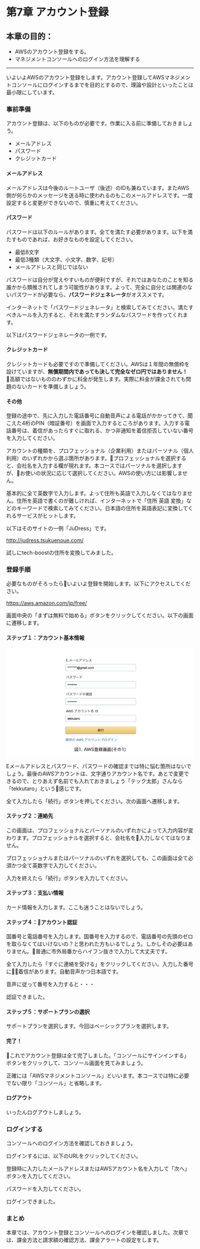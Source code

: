 # 第7章 アカウント登録

## 本章の目的：

- AWSのアカウント登録をする。
-  マネジメントコンソールへのログイン方法を理解する

***

いよいよAWSのアカウント登録をします。アカウント登録してAWSマネジメントコンソールにログインするまでを目的とするので、理論や設計といったことは最小限にしています。

### 事前準備
アカウント登録は、以下のものが必要です。作業に入る前に準備しておきましょう。

- メールアドレス
- パスワード
- クレジットカード

#### メールアドレス

メールアドレスは今後のルートユーザ（後述）のIDも兼ねています。またAWS側が何らかのメッセージを送る時に使われるのもこのメールアドレスです。一度設定すると変更ができないので、慎重に考えてください。

#### パスワード

パスワードは以下のルールがあります。全てを満たす必要があります。以下を満たすものであれば、お好きなものを設定してください。

- 最低8文字
- 最低3種類（大文字、小文字、数字、記号）
- メールアドレスと同じではない

パスワードは自分が覚えやすいものが便利ですが、それではあなたのことを知る誰かから類推されてしまう可能性があります。よって、完全に自分とは関連のないパスワードが必要なら、**パスワードジェネレータ**がオススメです。

インターネットで「パスワードジェネレータ」と検索してみてください。満たすべきルールを入力すると、それを満たすランダムなパスワードを作ってくれます。

以下はパスワードジェネレータの一例です。

#### クレジットカード

クレジットカードも必要ですので準備してください。AWSは１年間の無償枠を設けていますが、**無償期間内であっても決して完全なゼロ円ではありません！** 高額ではないもののわずかに料金が発生します。実際に料金が課金されても問題のないカードを準備しましょう。

#### その他

登録の途中で、先に入力した電話番号に自動音声による電話がかかってきて、聞こえた4桁のPIN（暗証番号）を画面で入力するところがあります。入力する電話番号は、着信があったらすぐに取れる、かつ非通知を着信拒否していない番号を入力してください。

アカウントの種類を、プロフェッショナル（企業利用）またはパーソナル（個人利用）のいずれかから選ぶ箇所があります。プロフェッショナルを選択すると、会社名を入力する欄が現れます。本コースではパーソナルを選択しますが、お使いの状況に応じて選択してください。AWSの使い方には影響しません。

基本的に全て英数字で入力します。よって住所も英語で入力しなくてはなりません。住所を英語で書くのが難しければ、インターネットで「住所 英語 変換」などのキーワードで検索してみてください。日本語の住所を英語表記に変換してくれるサービスがヒットします。

以下はそのサイトの一例「JuDress」です。

http://judress.tsukuenoue.com/

試しにtech-boostの住所を変換してみました。


### 登録手順

必要なものがそろったらいよいよ登録を開始します。以下にアクセスしてください。

https://aws.amazon.com/jp/free/

画面中央の「まずは無料で始める」ボタンをクリックしてください。以下の画面に遷移します。

#### ステップ１：アカウント基本情報

![7-1](Fig1.png)

Eメールアドレスとパスワード、パスワードの確認までは特に悩む箇所はないでしょう。最後のAWSアカウントは、文字通りアカウント名です。あとで変更できるので、とりあえず名前でも入れておきましょう「テック太郎」さんなら「tekkutaro」という感じです。

全て入力したら「続行」ボタンを押してください。次の画面へ遷移します。

#### ステップ２：連絡先

この画面は、プロフェッショナルとパーソナルのいずれかによって入力内容が変わります。プロフェッショナルを選択すると、会社名を入力しなくてはなりません。

プロフェッショナルまたはパーソナルのいずれを選択しても、この画面は全て必須かつ全て英数字で入力してください。

入力を終えたら「続行」ボタンを入力してください。


#### ステップ３：支払い情報

カード情報を入力します。ここも迷うことはないでしょう。

#### ステップ４：アカウント認証

国番号と電話番号を入力します。国番号を入力するので、電話番号の先頭のゼロを取らなくてはいけないの？と思われた方もいるでしょう。しかしその必要はありません。普通に市外局番からハイフン抜きで入力して大丈夫です。

全て入力したら「すぐに連絡を受ける」をクリックしてください。入力した番号に着信があります。自動音声かつ日本語です。

音声に従って番号を入力すると・・・

認証できました。

#### ステップ５：サポートプランの選択

サポートプランを選択します。今回はベーシックプランを選択します。


#### 完了！

これでアカウント登録は全て完了しました。「コンソールにサインインする」ボタンをクリックして、コンソール画面を見てみましょう。

正確には「AWSマネジメントコンソール」といいます。本コースでは特に必要でない限り「コンソール」と省略します。

#### ログアウト

いったんログアウトしましょう。

### ログインする

コンソールへのログイン方法を確認しておきましょう。

ログインするには、以下のURLをクリックしてください。

登録時に入力したメールアドレスまたはAWSアカウント名を入力して「次へ」ボタンを入力してください。

パスワードを入力してください。

ログインできました。

### まとめ

本章では、アカウント登録とコンソールへのログインを確認しました。次章では、課金方法と請求額の確認方法、課金アラートの設定をします。








